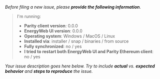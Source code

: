 _Before filing a new issue, please **provide the following information**._

> I'm running:
>
> - **Parity client version**: 0.0.0
> - **EnergyWeb UI version**: 0.0.0
> - **Operating system**: Windows / MacOS / Linux
> - **Installed via**: installer / snap / binaries / from source
> - **Fully synchronized**: no / yes
> - **I tried to restart both EnergyWeb UI and Parity Ethereum client**: no / yes

_Your issue description goes here below. Try to include **actual** vs. **expected behavior** and **steps to reproduce** the issue._

